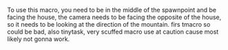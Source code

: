 To use this macro, you need to be in the middle of the spawnpoint and be facing the house, the camera needs to be facing the opposite of the house, so it needs to be looking at the direction of the mountain. firs tmacro so could be bad, also tinytask, very scuffed macro use at caution cause most likely not gonna work.
